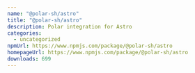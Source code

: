 ```yaml
---
name: "@polar-sh/astro"
title: "@polar-sh/astro"
description: Polar integration for Astro
categories:
  - uncategorized
npmUrl: https://www.npmjs.com/package/@polar-sh/astro
homepageUrl: https://www.npmjs.com/package/@polar-sh/astro
downloads: 699
---
```

